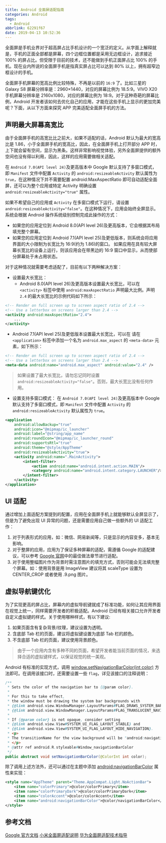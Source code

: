 ```yaml
---
title: Android 全面屏适配指南
categories: Android
tags:
  - Android
abbrlink: 62291f67
date: 2019-04-13 10:52:36
---
```


全面屏是手机业界对于超高屏占比手机设计的一个宽泛的定义。从字面上解释就是，手机的正面全部都是屏幕，四个边框位置都是采用无边框设计，追求接近 100% 的屏占比。但受限于目前的技术，还不能做到手机正面屏占比 100% 的手机。现在业内所说的全面屏手机是指真实屏占比可以达到 80% 以上，拥有超窄边框设计的手机。

全面屏手机屏幕的宽高比例比较特殊，不再是以前的 `16:9` 了。比如三星的 Galaxy S8 屏幕分辨率是：2960×1440，对应的屏幕比例为 18.5:9。VIVO X20 手机屏幕分辨率是 2160x1080，对应的屏幕比例为 18:9。对于这种奇葩的屏幕比例，Android 开发者该如何去优化自己的应用，才能在这些手机上显示的更加完美呢？下面，从以下方面来探究 APP 完美适配全面屏手机的方法。

## 声明最大屏幕高宽比 ##
由于全面屏手机的高宽比比之前大，如果不适配的话，Android 默认为最大的宽高比是 1.86，小于全面屏手机的宽高比，因此，在全面屏手机上打开部分 APP 时，上下就会留有空间，显示为黑条。这样非常影响视觉体验，另外全面屏提供的额外空间也没有得以利用，因此，这样的应用需要做相关适配。

在 `Android 7.0(API level 24)`及更高版本中 Google 默认支持了多窗口模式，即 `Manifest` 文件中配置 `Activity` 的 `android:resizeableActivity` 默认属性为 `true`，在这种情况下并不需要配置 android:MaxAspectRatio 即可自动适配全面屏，还可以为整个应用或特定 Activity 明确设置 `android:resizeableActivity="true"` 属性。

如果不希望自己的应用或 `Activity` 在多窗口模式下运行，请设置 `android:resizeableActivity="false"`。在这种情况下，应用会始终全屏显示。系统会根据 Android 操作系统级别控制完成此操作的方式：
 - 如果您的应用定位到 Android 8.0(API level 26)及更高版本，它会根据其布局填充整个屏幕。
 - 如果您的应用定位到 Android 7.1(API level 25)及更低版本，则系统会将应用界面的大小限制为长宽比为 16:9(约为 1.86)的窗口。 如果应用在具有较大屏幕长宽比的设备上运行，则该应用会在带黑边的 16:9 窗口中显示，从而使部分屏幕处于未占用状态。

对于这种情况就需要考虑适配了，目前有以下两种解决方案：
 - 设置最大长宽比：
   - Android 8.0(API level 26)及更高版本设置最大长宽比，可以在 `<activity>` 标签中使用 `android:maxAspectRatio` 声明最大比例。声明 `2.4` 的最大长宽比的示例代码如下所示：
```xml
<!-- Render on full screen up to screen aspect ratio of 2.4 -->
<!-- Use a letterbox on screens larger than 2.4 -->
<activity android:maxAspectRatio="2.4">
    ...
</activity>
```
   - Android 7.1(API level 25)及更低版本设置最大长宽比，可以在 请在 `<application>` 标签中添加一个名为 `android.max_aspect` 的 `<meta-data>` 元素，如下所示：
```xml
<!-- Render on full screen up to screen aspect ratio of 2.4 -->
<!-- Use a letterbox on screens larger than 2.4 -->
<meta-data android:name="android.max_aspect" android:value="2.4" />
```

 > 如果设置了最大长宽比，请勿忘记同时设置 `android:resizeableActivity="false"`。否则，最大长宽比没有任何作用。

 - 设置支持多窗口模式：
在 `Android 7.0(API level 24)`及更高版本中 Google 默认支持了多窗口模式，即 `Manifest` 文件中配置 `Activity` 的 `android:resizeableActivity` 默认属性为 `true`。
```xml
<application
    android:allowBackup="true"
    android:icon="@mipmap/ic_launcher"
    android:label="@string/app_name"
    android:roundIcon="@mipmap/ic_launcher_round"
    android:supportsRtl="true"
    android:theme="@style/AppTheme"
    android:resizeableActivity="true">
    <activity android:name=".MainActivity">
        <intent-filter>
            <action android:name="android.intent.action.MAIN"/>
            <category android:name="android.intent.category.LAUNCHER"/>
        </intent-filter>
    </activity>
</application>
```

## UI 适配 ##
通过增加上面适配方案提到的配置，应用在全面屏手机上就能够默认全屏显示了，但是为了避免出现 UI 异常的问题，还是需要应用自己做一些额外的 UI 适配工作：
1. 对于列表形式的应用，如：微信、网易新闻等，只是显示的内容变多，基本无影响。
2. 对于整屏的应用，应用为了保证多种屏幕的适配，需遵循 Google 的适配建议，可以参考 [Google 官网](https://developer.android.com/guide/practices/screens_support.html)中的最佳做法章节进行适配。
3. 对于使用整幅图片作为背景时需注意图片的填充方式，否则可能会无法填充整个屏幕。如：使用背景是用 ImageView 建议将其 scaleType 设置为 CENTER_CROP 或者使用 .9.png 图片。

## 虚拟导航键优化 ##
为了实现更高的屏占比，屏幕内的虚拟导航键就成了标准功能，如何让其应用界面在视觉上统一，同样需要开发者的积极适配。Android 已经有相关接口允许开发者自定义虚拟键的样式。关于使用哪种样式，有以下建议:
1. 如果页面含有复杂背景/纹理，建议设置为透明。
2. 含底部 Tab 栏的页面，建议将虚拟键设置为底部 Tab 栏的颜色。
3. 不含底部 Tab 栏的页面，建议使用背景颜色。

> 由于一个应用内含有多种不同的页面，希望开发者能当前页面的情况，来选择合适的虚拟键样式，以保证视觉的统一美观。

Android 有标准的实现方式，调用 [window.setNavigationBarColor(int color)][1] 方法即可。在调用该接口时，还需要设置一些 `flag`，详见该接口的注释说明：
```java
/**
 * Sets the color of the navigation bar to {@param color}.
 *
 * For this to take effect,
 * the window must be drawing the system bar backgrounds with
 * {@link android.view.WindowManager.LayoutParams#FLAG_DRAWS_SYSTEM_BAR_BACKGROUNDS} and
 * {@link android.view.WindowManager.LayoutParams#FLAG_TRANSLUCENT_NAVIGATION} must not be set.
 *
 * If {@param color} is not opaque, consider setting
 * {@link android.view.View#SYSTEM_UI_FLAG_LAYOUT_STABLE} and
 * {@link android.view.View#SYSTEM_UI_FLAG_LAYOUT_HIDE_NAVIGATION}.
 * <p>
 * The transitionName for the view background will be "android:navigation:background".
 * </p>
 * @attr ref android.R.styleable#Window_navigationBarColor
 */
public abstract void setNavigationBarColor(@ColorInt int color);
```

除了调用上述方法外，还可以通过在主题中添加 [android:navigationBarColor][2] 属性来实现：
```xml
<style name="AppTheme" parent="Theme.AppCompat.Light.NoActionBar">
    <item name="colorPrimary">@color/colorPrimary</item>
    <item name="colorPrimaryDark">@color/colorPrimaryDark</item>
    <item name="colorAccent">@color/colorAccent</item>
    <item name="android:navigationBarColor">@color/navigationBarColor</item>
</style>
```

## 参考文档 ##
[Google 官方文档](https://developer.android.com/guide/practices/screens-distribution)
[小米全面屏适配说明](https://dev.mi.com/console/doc/detail?pId=1160)
[华为全面屏适配技术指导](https://developer.huawei.com/consumer/cn/devservice/doc/50111)

[1]: https://developer.android.com/reference/android/view/Window.html#setNavigationBarColor(int)
[2]: https://developer.android.com/reference/android/view/Window.html#attr_android:navigationBarColor

